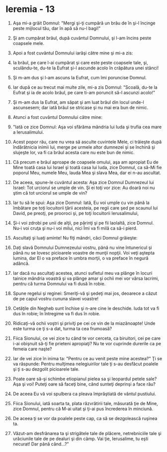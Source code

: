 # Ieremia - 13

1. Aşa mi-a grăit Domnul: "Mergi şi-ţi cumpără un brâu de în şi-l încinge peste mijlocul tău, dar în apă să nu-l bagi!" 

2. Şi am cumpărat brâul, după cuvântul Domnului, şi l-am încins peste coapsele mele. 

3. Apoi a fost cuvântul Domnului iarăşi către mine şi mi-a zis: 

4. Ia brâul, pe care l-ai cumpărat şi care este peste coapsele tale, şi, sculându-te, du-te la Eufrat şi-l ascunde acolo în crăpătura unei stânci!

5. Şi m-am dus şi l-am ascuns la Eufrat, cum îmi poruncise Domnul. 

6. Iar după ce au trecut mai multe zile, mi-a zis Domnul: "Scoală, du-te la Eufrat şi ia de acolo brâul, pe care ti-am poruncit să-l ascunzi acolo!" 

7. Şi m-am dus la Eufrat, am săpat şi am luat brâul din locul unde-l ascunsesem; dar iată brâul se stricase şi nu mai era bun de nimic. 

8. Atunci a fost cuvântul Domnului către mine: 

9. "Iată ce zice Domnul: Aşa voi sfărâma mândria lui Iuda şi trufia cea mare a Ierusalimului. 

10. Acest popor rău, care nu vrea să asculte cuvintele Mele, ci trăieşte după îndărătnicia inimii lui, merge pe urmele altor dumnezei şi se închină şi slujeşte lor, va fi ca brâul acesta care nu este bun de nimic. 

11. Că precum e brâul aproape de coapsele omului, aşa am apropiat Eu de Mine toată casa lui Israel şi toată casa lui Iuda, zice Domnul, ca să-Mi fie poporul Meu, numele Meu, lauda Mea şi slava Mea, dar ei n-au ascultat. 

12. De aceea, spune-le cuvântul acesta: Aşa zice Domnul Dumnezeul lui Israel: Tot urciorul se umple de vin. Şi ei toţi vor zice: Au doară noi nu ştim că tot urciorul se umple de vin? 

13. Iar tu să le spui: Aşa zice Domnul: Iată, Eu voi umple cu vin până la îmbătare pe toţi locuitorii ţării acesteia, pe regii care şed pe scaunul lui David, pe preoţi, pe prooroci şi, pe toţi locuitorii Ierusalimului, 

14. Şi-i voi zdrobi pe unii de alţii, pe părinţi şi pe fii laolaltă, zice Domnul. Nu-i voi cruţa şi nu-i voi milui, nici Îmi va fi milă ca să-i pierd. 

15. Ascultaţi şi luaţi aminte! Nu fiţi mândri, căci Domnul grăieşte: 

16. Daţi slavă Domnului Dumnezeului vostru, până nu vine întunericul şi până nu se lovesc picioarele voastre de munţii nopţii. Voi veţi aştepta lumina, dar El o va preface în umbra morţii, o va preface în negură adâncă. 

17. Iar dacă nu ascultaţi acestea, atunci sufletul meu va plânge în locuri tainice mândria voastră şi va plânge amar şi ochii mei vor vărsa lacrimi, pentru că turma Domnului va fi dusă în robie. 

18. Spune regelui şi reginei: Smeriţi-vă şi şedeţi mai jos, deoarece a căzut de pe capul vostru cununa slavei voastre! 

19. Cetăţile din Negheb sunt închise şi n-are cine le deschide. Iuda tot va fi dus în robie; în întregime va fi dus în robie. 

20. Ridicaţi-vă ochii voştri şi priviţi pe cei ce vin de la miazănoapte! Unde este turma ce ţi s-a dat, turma ta cea frumoasă? 

21. Fiica Sionului, ce vei zice tu când te vor cerceta, ca biruitori, cei pe care i-ai obişnuit să-ţi fie prieteni apropiaţi? Nu te vor cuprinde durerile ca pe femeia care naşte? 

22. Iar de vei zice în inima ta: "Pentru ce au venit peste mine acestea?" Ţi se va răspunde: Pentru mulţimea nelegiuirilor tale ţi s-au desfăcut poalele şi ţi s-au dezgolit picioarele tale. 

23. Poate oare să-şi schimbe etiopianul pielea sa şi leopardul petele sale? Aşa şi voi! Puteţi oare să faceţi bine, când sunteţi deprinşi a face rău? 

24. De aceea Eu vă voi spulbera ca pleava împrăştiată de vântul pustiului. 

25. Fiica Sionului, iată soarta ta, plata răzvrătirii tale, măsurată ţie de Mine, zice Domnul, pentru că M-ai uitat şi ţi-ai pus încrederea în minciună. 

26. De aceea ţi se vor da poalele peste cap, ca să se dezgolească ruşinea ta. 

27. Văzut-am desfrânarea ta şi strigătele tale de plăcere, netrebniciile tale şi urâciunile tale de pe dealuri şi din câmp. Vai ţie, Ierusalime, tu eşti necurat! Dar până când...?" 

